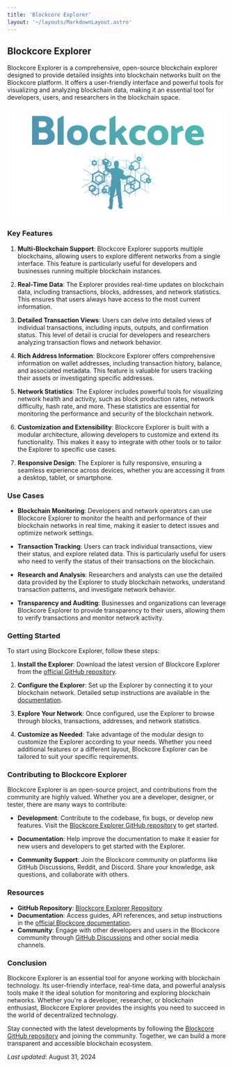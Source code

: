 ```yaml
---
title: 'Blockcore Explorer'
layout: '~/layouts/MarkdownLayout.astro'
---
```


## Blockcore Explorer

Blockcore Explorer is a comprehensive, open-source blockchain explorer designed to provide detailed insights into blockchain networks built on the Blockcore platform. It offers a user-friendly interface and powerful tools for visualizing and analyzing blockchain data, making it an essential tool for developers, users, and researchers in the blockchain space.

![Blockcore Node](../../assets/images/hero-image.png)

### Key Features

1. **Multi-Blockchain Support**: Blockcore Explorer supports multiple blockchains, allowing users to explore different networks from a single interface. This feature is particularly useful for developers and businesses running multiple blockchain instances.

2. **Real-Time Data**: The Explorer provides real-time updates on blockchain data, including transactions, blocks, addresses, and network statistics. This ensures that users always have access to the most current information.

3. **Detailed Transaction Views**: Users can delve into detailed views of individual transactions, including inputs, outputs, and confirmation status. This level of detail is crucial for developers and researchers analyzing transaction flows and network behavior.

4. **Rich Address Information**: Blockcore Explorer offers comprehensive information on wallet addresses, including transaction history, balance, and associated metadata. This feature is valuable for users tracking their assets or investigating specific addresses.

5. **Network Statistics**: The Explorer includes powerful tools for visualizing network health and activity, such as block production rates, network difficulty, hash rate, and more. These statistics are essential for monitoring the performance and security of the blockchain network.

6. **Customization and Extensibility**: Blockcore Explorer is built with a modular architecture, allowing developers to customize and extend its functionality. This makes it easy to integrate with other tools or to tailor the Explorer to specific use cases.

7. **Responsive Design**: The Explorer is fully responsive, ensuring a seamless experience across devices, whether you are accessing it from a desktop, tablet, or smartphone.

### Use Cases

- **Blockchain Monitoring**: Developers and network operators can use Blockcore Explorer to monitor the health and performance of their blockchain networks in real time, making it easier to detect issues and optimize network settings.

- **Transaction Tracking**: Users can track individual transactions, view their status, and explore related data. This is particularly useful for users who need to verify the status of their transactions on the blockchain.

- **Research and Analysis**: Researchers and analysts can use the detailed data provided by the Explorer to study blockchain networks, understand transaction patterns, and investigate network behavior.

- **Transparency and Auditing**: Businesses and organizations can leverage Blockcore Explorer to provide transparency to their users, allowing them to verify transactions and monitor network activity.

### Getting Started

To start using Blockcore Explorer, follow these steps:

1. **Install the Explorer**: Download the latest version of Blockcore Explorer from the [official GitHub repository](https://github.com/block-core/blockcore-explorer).

2. **Configure the Explorer**: Set up the Explorer by connecting it to your blockchain network. Detailed setup instructions are available in the [documentation](https://github.com/block-core/blockcore-explorer).

3. **Explore Your Network**: Once configured, use the Explorer to browse through blocks, transactions, addresses, and network statistics.

4. **Customize as Needed**: Take advantage of the modular design to customize the Explorer according to your needs. Whether you need additional features or a different layout, Blockcore Explorer can be tailored to suit your specific requirements.

### Contributing to Blockcore Explorer

Blockcore Explorer is an open-source project, and contributions from the community are highly valued. Whether you are a developer, designer, or tester, there are many ways to contribute:

- **Development**: Contribute to the codebase, fix bugs, or develop new features. Visit the [Blockcore Explorer GitHub repository](https://github.com/block-core/blockcore-explorer) to get started.

- **Documentation**: Help improve the documentation to make it easier for new users and developers to get started with the Explorer.

- **Community Support**: Join the Blockcore community on platforms like GitHub Discussions, Reddit, and Discord. Share your knowledge, ask questions, and collaborate with others.

### Resources

- **GitHub Repository**: [Blockcore Explorer Repository](https://github.com/block-core/blockcore-explorer)
- **Documentation**: Access guides, API references, and setup instructions in the [official Blockcore documentation](https://github.com/block-core/blockcore-explorer).
- **Community**: Engage with other developers and users in the Blockcore community through [GitHub Discussions](https://github.com/block-core/blockcore/discussions) and other social media channels.

### Conclusion

Blockcore Explorer is an essential tool for anyone working with blockchain technology. Its user-friendly interface, real-time data, and powerful analysis tools make it the ideal solution for monitoring and exploring blockchain networks. Whether you're a developer, researcher, or blockchain enthusiast, Blockcore Explorer provides the insights you need to succeed in the world of decentralized technology.

Stay connected with the latest developments by following the [Blockcore GitHub repository](https://github.com/block-core/blockcore-explorer) and joining the community. Together, we can build a more transparent and accessible blockchain ecosystem.

_Last updated_: August 31, 2024
